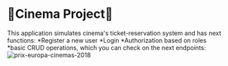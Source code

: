 ﻿# :ticket:Cinema Project:ticket:
This application simulates cinema's ticket-reservation system and has next functions:
*Register a new user
*Login
*Authorization based on roles
*basic CRUD operations, which you can check on the next endpoints:
![prix-europa-cinemas-2018](https://user-images.githubusercontent.com/99022808/184299838-fded81cc-38a6-46f5-8065-9a70d46a495e.jpeg)

